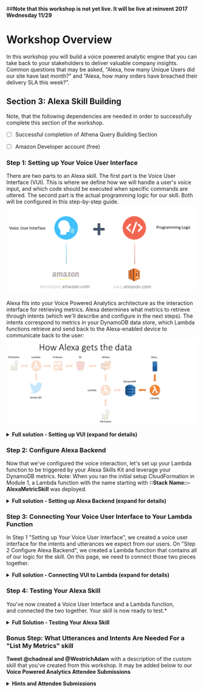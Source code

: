 ##**Note that this workshop is not yet live.  It will be live at reinvent 2017 Wednesday 11/29**

# Workshop Overview
In this workshop you will build a voice powered analytic engine that you can take back to your stakeholders to deliver valuable company insights.   Common questions that may be asked, “Alexa, how many Unique Users did our site have last month?” and “Alexa, how many orders have breached their delivery SLA this week?”.

## Section 3: Alexa Skill Building

Note, that the following dependencies are needed in order to successfully complete this section of the workshop.

- [ ] Successful completion of Athena Query Building Section
- [ ] Amazon Developer account (free)
 
 
### Step 1: Setting up Your Voice User Interface
 
There are two parts to an Alexa skill. The first part is the Voice User Interface (VUI). This is where we define how we will handle a user's voice input, and which code should be executed when specific commands are uttered. The second part is the actual programming logic for our skill.   Both will be configured in this step-by-step guide. 
![](./media/images/Alexa_Arch.png)  
  
Alexa fits into your Voice Powered Analytics architecture as the interaction interface for retrieving metrics.  Alexa determines what metrics to retrieve through intents (which we'll describe and configure in the next steps).  The intents correspond to metrics in your DynamoDB data store, which Lambda functions retrieve and send back to the Alexa-enabled device to communicate back to the user: 
![](./media/images/Alexa_Arch2.png) 
<details>
<summary><strong>Full solution - Setting up VUI (expand for details)</strong></summary> 
  
  1. Go to the [Amazon Developer Portal](http://developer.amazon.com/).  
  2. Click the **Alexa button** on the left portion of the screen. 
  ![](./media/images/Alexa_Lab_1.png) 
  3. In the top-right corner of the screen, click the **"Sign In"** button. 
  (If you don't already have an account, you will be able to create a new one for free.) 
  4. Once you have signed in, on the Alexa page, click the **"Alexa Skills Kit"** button, which is what we'll use to create our custom skill. 
  ![](./media/images/Alexa_Lab_2.png) 
  5.  Select **"Start A Skill."** This will get you to the first page of your new Alexa skill.
  6.  Fill out the **Skill Information screen**.  You can accept any defaults. Make sure to review the tips we provide below the screenshot. 
  ![](./media/images/Alexa_Lab_4.gif) 
  <details>
 <summary><strong>Skill Information Tips (expand for details)</strong></summary>

#### Skill Information Tips 
i.  **Skill Type** For this skill, we are creating a skill using the Custom Interaction Model. This is the default choice.
ii. **Language** Choose the first language you want to support. You can add additional languages in the future, but we need to start with one. (This guide is using U.S. English to start.)
iii.  **Name** This is the name that will be shown in the Alexa Skills Store, and the name your users will refer to.
iv. **Invocation Name** This is the name that your users will need to say to start your skill. We have provided some common issues developers encounter in the list below, but you should also review the entire [Invocation Name Requirements](https://developer.amazon.com/public/solutions/alexa/alexa-skills-kit/docs/choosing-the-invocation-name-for-an-alexa-skill).
<table>
<thead>
<tr>
<th>Invocation Name Requirements</th>
<th>Examples of incorrect invocation names</th>
</tr>
</thead>
<tbody>
<tr>
<td>The skill invocation name must not infringe upon the intellectual property rights of an entity or person.</td>
<td>korean air; septa check</td>
</tr>
<tr>
<td>Invocation names should be more than one word (unless it is a brand or intellectual property), and must not be a name or place</td>
<td>horoscope; trivia; guide; new york</td>
</tr>
<tr>
<td>Two word invocation names are not allowed when one of the words is a definite article, indefinite article, or a preposition</td>
<td>any poet; the bookie; the fool</td>
</tr>
<tr>
<td>The invocation name must not contain any of the Alexa skill launch phrases and connecting words.  Launch phrase examples include "launch," "ask," "tell," "load," and "begin."  Connecting word examples include "to," "from," "by," "if," "and," "whether."</td>
<td>trivia game for star wars; better with bacon</td>
</tr>
<tr>
<td>The invocation name must not contain the wake words "Alexa," "Amazon," "Echo," or the words "skill" or "app."</td>
<td>hackster initial skill; word skills</td>
</tr>
<tr>
<td>The invocation name must be written in each language you choose to support.  For example, the German version of your skill must have an invocation name written in German, while the English (US) version must have an invocation name written in English.</td>
<td>kitchen stories (German skill)</td>
</tr></tbody></table>
 </details> 
 
  7.  Click the Next button to move to the **Interaction Model**. 
  8. Click on the **Launch Skill Builder (Beta)** button . This will launch the new Skill Builder Dashboard. ![](./media/images/Alexa_Lab_5.png)   
  9.  Click on the **"Dashboard"** button.  
  10.  Click **"Add Intent"** on the Dashboard screen.  An intent allows you to define 'what to do' when your custom skill is invoked.  
  ![](./media/images/Alexa_Lab_5_5.png) 
  11.  Type in a name for the intent under **Create a new custom intent** 
  ![](./media/images/Alexa_Lab_5_6.png) 
  12.  Next we're going **Add utterances** to our intent.  This triggers an invoke of your intent through your user's voice.  You'll want to add a few different variations based upon how users will interact with the different types of metrics available to query.     
  - Some sample utterances for your newly generated intents. These are the things a user would say to make a specific intent happen. Here are a few examples:
    - *What's my {metric}* or *What is the value for {metric}* (More on what the *{metric}* means on the next step) 
    ![](./media/images/Alexa_Lab_6.gif) 
  13. Now we'll **configure our Slots**.  Slots allow you to parameterize different variable attributes when invoking your intent.  For this workshop, the slot will be our metric(s) that we've created with the Athena query.  This is why we've put the {metric} slot name in our utterances.
    - Type in the name of the slot under **Create a new intent slot** and then **Click the + button** to add it.  Then click the **plus(+)** button on the utterances dialog to add the utterance.  Give your slot the name {**metric**}.  Note: If you want to give it a different name, then log the name in a separate text editor so we can adjust our backend Lambda function later.  If you do this, also remember to change the name of the slot referenced in your utterance so they match.        
    - Note: Alternatively, you can create a new slot on the right side of the screen in the section titled *Intent Slots*
  14. Our slot is now created and will be added to the *Intent Slots* area on the right side of the screen.  In this section, under the slot, click the area *choose a slot type*. We’ll create a new slot type for our list of metrics.  Let's call this **available_metrics** and click the **+** button to add it. 
![](./media/images/Alexa_Lab_6_5.png) 
  15.  On the bottom left side of the screen, click on the **available_metrics** slot type that was just created.   For the **slot value, enter the *value*** of the metric used from the *Athena_Poller* Lambda function's environment variable: *metric* (e.g. *reinvent twitter sentiment*. Then click the **+** button.  Note: The DynamoDB item that is used as our key in the backend lambda function uses this value to query our metric's value.
    - Note: Don't worry about adding **ID (Optional)** or **Synonyms**.  They can be added later after you test. 
![](./media/images/Alexa_Lab_6_6.gif) 
  16. Now you're ready to Click **"Build Model"** and **"Save"** 
![](./media/images/Alexa_Lab_7.png) 
  17. If your interaction model builds successfully (You'll see a successful build message added to the dialog), click on **Configuration button** to move on to Configuration. In our next step of this guide (Configure Alexa Backend), we will be linking a Lambda function in the AWS developer console.  
![](./media/images/Alexa_Lab_8.png) 
 **Troubleshooting** If you get an error from your interaction model, check through this list:
   - Did you copy & paste the provided code into the appropriate boxes?
   - Did you accidentally add any characters to the Interaction Model or Sample Utterances?
</details>

### Step 2: Configure Alexa Backend
Now that we've configured the voice interaction, let's set up your Lambda function to be triggered by your Alexa Skills Kit and leverage your DynamoDB metrics. 
Note: When you ran the initial setup CloudFormation in Module 1, a Lambda function with the name starting with **::Stack Name::-AlexaMetricSkill** was deployed. 
<details> 
<summary><strong>Full solution - Setting up Alexa Backend (expand for details)</strong></summary>
  
  1. Check your **AWS region**. For the reinvent workshop, we'll be using the **EU (Ireland)** region. 
![](./media/images/Alexa_Lab_9.png) 
  2. Open the Lambda function, starting with **::Stack Name::-AlexaMetricSkill** that was deployed with the Setup Cloudformation. 
  Then we'll **Configure your trigger**: Click the **Triggers** tab. Within the **Triggers** pane, click the link to **Add a Trigger**. A pop-up should appear, click in the dashed box and select Alexa Skills Kit from the list, then click **Submit**. 
  ![](./media/images/Alexa_Lab_10.png)  
  3. Once you have selected Alexa Skills Kit, click the **Configuration** Tab to go back to your code. 
  4. The *ARN value* should be in the top right corner. **Copy your Lambda function's ARN value to a separate text editor** for use in the next section of the guide.
  ![](./media/images/Alexa_Lab_11.png) 
  5.  Click on the **Configuration** tab, navigate to **Environment Variables**. 
  6. **validate/or change the environment variables**:  
    - **intent_name** matches what's configured for your *intent* in the Alexa Skill's Interaction Configuration 
    - **slot_name** matches what's configured for your *slot name* in the Alexa Skill's Interaction Configuration 
    - (Optional) You can modify the greeting and exit message for your Alexa skill by changing the value of two environment variables: **greeting_msg** and **exit_msg** 
  <details>
<summary>Example</summary> 
  
  greeting_msg *Welcome to the Voice Powered Analytics.  Please tell me what metrics you'd like to hear. To hear available metrics, ask Alexa tell me my metrics*  
  and
  exit_msg *Thank you for trying the Voice Powered Analytics.  Have a nice day!*
</details>
-  There's also an environment variable called: **metrics_table** with the value *VPA_Metrics_Table*.  This references the DynamoDB table that the Alexa skill will be querying for your metric
<details><summary>Hint</summary> 
  
  ![](./media/images/Alexa_Lab_11b.png) 
</details> 
  
  
  7. **Bonus (Time permitting)**: can you add a skill to the Lambda function which enables users to "List My Metrics"
</details>
 
 
### Step 3: Connecting Your Voice User Interface to Your Lambda Function
In Step 1 "Setting up Your Voice User Interface", we created a voice user interface for the intents and utterances we expect from our users. On "Step 2 Configure Alexa Backend", we created a Lambda function that contains all of our logic for the skill. On this page, we need to connect those two pieces together. 
<details>
<summary><strong>Full solution - Connecting VUI to Lambda (expand for details)</strong></summary> 
  
1.  Go back to the **[Amazon Developer Portal](https://developer.amazon.com/edw/home.html#/skills/list)** and select your skill from the list. You may still have a browser tab open if you started at the beginning of this tutorial.
2. Open the "Configuration" tab on the left side. 

![](./media/images/Alexa_Lab_12.png) 
 
3. Select the **"AWS Lambda ARN"** option for your endpoint. You have the ability to host your code anywhere that you would like, but for the purposes of simplicity and frugality, we are using AWS Lambda. 
- Notes: [Read more about Hosting Your Own Custom Skill Web Service](https://developer.amazon.com/public/solutions/alexa/alexa-skills-kit/docs/developing-an-alexa-skill-as-a-web-service). With the AWS Free Tier, you get 1,000,000 free requests per month, up to 3.2 million seconds of compute time per month. Learn more at [https://aws.amazon.com/free/](https://aws.amazon.com/free/). In addition, Amazon now offers [AWS Promotional Credits for developers who have live Alexa skills that incur costs on AWS related to those skills](https://developer.amazon.com/alexa-skills-kit/alexa-aws-credits)
  ![](./media/images/Alexa_Lab_13.png) 
4.  Paste your **Lambda's ARN** (Amazon Resource Name) into the textbox provided labeled "Default". It should look similar to the screenshot above.
5.  Leave **"Account Linking" set to "No"**. For this skill, we won't be using Account Linking, but you can learn more about [Linking an Alexa User with a User in Your System](https://developer.amazon.com/public/solutions/alexa/alexa-skills-kit/docs/linking-an-alexa-user-with-a-user-in-your-system) 
6.  Click the **"Next"** button to continue to Step #4 of this guide.
</details>
 
 
### Step 4: Testing Your Alexa Skill
You've now created a Voice User Interface and a Lambda function, and connected the two together. Your skill is now ready to test.*
<details>
<summary><strong>Full Solution - Testing Your Alexa Skill</strong></summary> 
 
1.  In the **[Amazon Developer Portal](https://developer.amazon.com/edw/home.html#/skills/list)**, select your skill from the list. You may still have a browser tab open if you started at the beginning of this tutorial. 
2. Open the **"Test"** tab on the left side. 

![](./media/images/Alexa_Lab_15.png) 
 
3. Test your skill with the **Service Simulator**. To validate that your skill is working as expected, use the Service Simulator. In the **Enter Utterance** text box, type "What’s my reinvent twitter sentiment" 
  ![](./media/images/Alexa_Lab_16.gif) 
4. Under the Service Response, you should see your metric's response under: *Response > Output Speech > Text*.  If you see errors, check out the **Troubleshooting** tips below.     
5.  Other testing methods to consider: 
- [Echosim.io](https://echosim.io/) - a browser-based Alexa skill testing tool that makes it easy to test your skills without carrying a physical device everywhere you go. 
- [Unit Testing with Alexa](https://github.com/alexa/skill-sample-nodejs-city-guide/blob/master/unit-testing.md) - a modern approach to unit testing your Alexa skills with [Postman](http://getpostman.com/) and [Amazon API Gateway](http://aws.amazon.com/apigateway). 
6. If your sample skill is working properly, you can now customize your skill. 
 
 #### Troubleshooting 
 - If you receive a response that reads: *"The remote endpoint could not be called, or the response it returned was invalid,"* this is an indication that something is broken. Copy the JSON from the Alexa skill and insert it as a test event to our Lambda function **VoiceAlexaSkillFull-AlexaMetricSkill-1**.  You can then see the specific output from the Lambda function as to why it is not executing successfully.
 - It is most likely due to either the Alexa Skills Kit: **slot name** or **intent name** does not match the Lambda environment variables. 
- Also make sure that the DynamoDB has an entry with a value for your metric. 
  
 <summary><strong>Service Simulator Tips</strong></summary> 
 
 - After you click the **"Ask [Your Skill Name]"** button, you should see the **Lambda Request and Lambda Response boxes** get populated with JSON data like in the screenshot above. 
 - Click the **Listen** button in the bottom right corner to hear Alexa read the response. 
 - You can have an entire conversation with your skill with the Service Simulator. Try the following commands: 
 - "what is my reinvent twitter sentiment" 
 (Continue this process for all of the utterances. To start over, click the "Reset" button.) 
</details>  
 
 
 
### Bonus Step: What Utterances and Intents Are Needed For a "List My Metrics" skill
**Tweet @chadneal and @WestrichAdam** with a description of the custom skill that you've created from this workshop. It may be added below to our **Voice Powered Analytics Attendee Submissions** 
<details>
<summary><strong>Hints and Attendee Submissions</strong></summary> 
   Intent: ListMetrics
   Utterance(s): 
   - ListMetrics List My Metrics
   - ListMetrics What are my metrics
</details>
